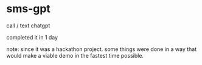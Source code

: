# sms-gpt
call / text chatgpt 

completed it in 1 day

note: since it was a hackathon project. some things were done in a way that would make a viable demo in the fastest time possible.

